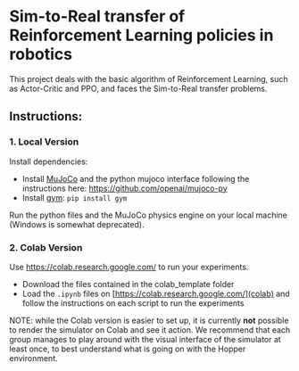 # Sim-to-Real transfer of Reinforcement Learning policies in robotics

This project deals with the basic algorithm of Reinforcement Learning, such as Actor-Critic and PPO, and faces the Sim-to-Real transfer problems.

## Instructions:

### 1. Local Version

Install dependencies:
- Install [MuJoCo](https://mujoco.org/) and the python mujoco interface following the instructions here: https://github.com/openai/mujoco-py
- Install [gym](https://gym.openai.com/): `pip install gym`

Run the python files and the MuJoCo physics engine on your local machine (Windows is somewhat deprecated).


### 2. Colab Version

Use https://colab.research.google.com/ to run your experiments.

- Download the files contained in the colab_template folder
- Load the `.ipynb` files on [https://colab.research.google.com/](colab) and follow the instructions on each script to run the experiments

NOTE: while the Colab version is easier to set up, it is currently **not** possible to render the simulator on Colab and see it action. We recommend that each group manages to play around with the visual interface of the simulator at least once, to best understand what is going on with the Hopper environment.
